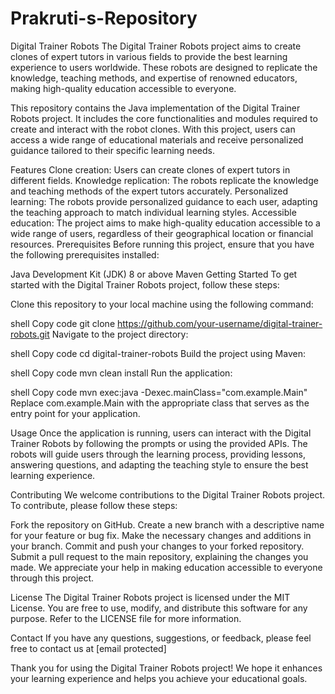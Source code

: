 # Prakruti-s-Repository

Digital Trainer Robots
The Digital Trainer Robots project aims to create clones of expert tutors in various fields to provide the best learning experience to users worldwide. These robots are designed to replicate the knowledge, teaching methods, and expertise of renowned educators, making high-quality education accessible to everyone.

This repository contains the Java implementation of the Digital Trainer Robots project. It includes the core functionalities and modules required to create and interact with the robot clones. With this project, users can access a wide range of educational materials and receive personalized guidance tailored to their specific learning needs.

Features
Clone creation: Users can create clones of expert tutors in different fields.
Knowledge replication: The robots replicate the knowledge and teaching methods of the expert tutors accurately.
Personalized learning: The robots provide personalized guidance to each user, adapting the teaching approach to match individual learning styles.
Accessible education: The project aims to make high-quality education accessible to a wide range of users, regardless of their geographical location or financial resources.
Prerequisites
Before running this project, ensure that you have the following prerequisites installed:

Java Development Kit (JDK) 8 or above
Maven
Getting Started
To get started with the Digital Trainer Robots project, follow these steps:

Clone this repository to your local machine using the following command:

shell
Copy code
git clone https://github.com/your-username/digital-trainer-robots.git
Navigate to the project directory:

shell
Copy code
cd digital-trainer-robots
Build the project using Maven:

shell
Copy code
mvn clean install
Run the application:

shell
Copy code
mvn exec:java -Dexec.mainClass="com.example.Main"
Replace com.example.Main with the appropriate class that serves as the entry point for your application.

Usage
Once the application is running, users can interact with the Digital Trainer Robots by following the prompts or using the provided APIs. The robots will guide users through the learning process, providing lessons, answering questions, and adapting the teaching style to ensure the best learning experience.

Contributing
We welcome contributions to the Digital Trainer Robots project. To contribute, please follow these steps:

Fork the repository on GitHub.
Create a new branch with a descriptive name for your feature or bug fix.
Make the necessary changes and additions in your branch.
Commit and push your changes to your forked repository.
Submit a pull request to the main repository, explaining the changes you made.
We appreciate your help in making education accessible to everyone through this project.

License
The Digital Trainer Robots project is licensed under the MIT License. You are free to use, modify, and distribute this software for any purpose. Refer to the LICENSE file for more information.

Contact
If you have any questions, suggestions, or feedback, please feel free to contact us at [email protected]

Thank you for using the Digital Trainer Robots project! We hope it enhances your learning experience and helps you achieve your educational goals.
